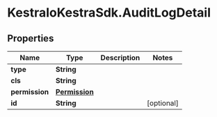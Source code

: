 # KestraIoKestraSdk.AuditLogDetail

## Properties

Name | Type | Description | Notes
------------ | ------------- | ------------- | -------------
**type** | **String** |  | 
**cls** | **String** |  | 
**permission** | [**Permission**](Permission.md) |  | 
**id** | **String** |  | [optional] 


